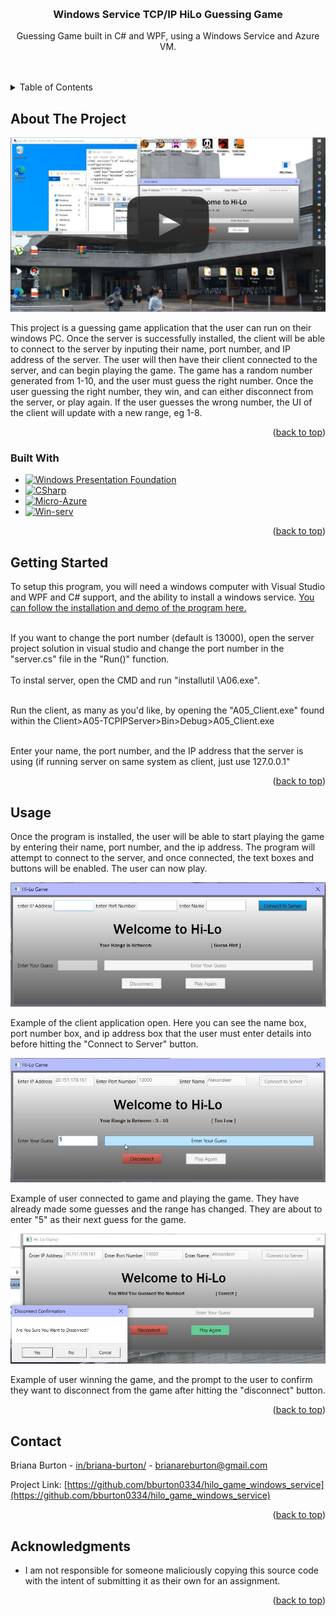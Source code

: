 <a name="readme-top"></a>

<!-- PROJECT LOGO -->
<br />
<div align="center">

<h3 align="center">Windows Service TCP/IP HiLo Guessing Game</h3>

  <p align="center">
    Guessing Game built in C# and WPF, using a Windows Service and Azure VM.
    <br />
    <br />
    <br />
  </p>
</div>



<!-- TABLE OF CONTENTS -->
<details>
  <summary>Table of Contents</summary>
  <ol>
    <li>
      <a href="#about-the-project">About The Project</a>
      <ul>
        <li><a href="#built-with">Built With</a></li>
      </ul>
    </li>
    <li>
      <a href="#getting-started">Getting Started</a>
    </li>
    <li><a href="#usage">Usage</a></li>
    <li><a href="#contact">Contact</a></li>
    <li><a href="#acknowledgments">Acknowledgments</a></li>
  </ol>
</details>



<!-- ABOUT THE PROJECT -->
## About The Project

<a href="https://vimeo.com/745891124"><img src="./img/thumb.png" /><br></a>

<p>This project is a guessing game application that the user can run on their windows PC. Once the server is successfully installed, the client will be able to connect to the server by inputing their name, port number, and IP address of the server. The user will then have their client connected to the server, and can begin playing the game. The game has a random number generated from 1-10, and the user must guess the right number. Once the user guessing the right number, they win, and can either disconnect from the server, or play again. If the user guesses the wrong number, the UI of the client will update with a new range, eg 1-8.</p>

<p align="right">(<a href="#readme-top">back to top</a>)</p>



### Built With

* [![Windows Presentation Foundation][WPF]][WPF-url]
* [![CSharp][C-sharp]][Csharp-url]
* [![Micro-Azure][Azure]][Azure-url]
* [![Win-serv][Service]][Service-url]

<p align="right">(<a href="#readme-top">back to top</a>)</p>



<!-- GETTING STARTED -->
## Getting Started

To setup this program, you will need a windows computer with Visual Studio and WPF and C# support, and the ability to install a windows service. <a href="https://vimeo.com/745891124">You can follow the installation and demo of the program here.</a><br/>
<br/>

If you want to change the port number (default is 13000), open the server project solution in visual studio and change the port number in the "server.cs" file in the "Run()" function.<br/><br/>
To instal server, open the CMD and run "installutil <directory>\A06.exe".<br/><br/>

Run the client, as many as you'd like, by opening the "A05_Client.exe" found within the Client>A05-TCPIPServer>Bin>Debug>A05_Client.exe<br/><br/>

Enter your name, the port number, and the IP address that the server is using (if running server on same system as client, just use 127.0.0.1"

<p align="right">(<a href="#readme-top">back to top</a>)</p>



<!-- USAGE EXAMPLES -->
## Usage

Once the program is installed, the user will be able to start playing the game by entering their name, port number, and the ip address. The program will attempt to connect to the server, and once connected, the text boxes and buttons will be enabled. The user can now play.  

<img src="./img/Capture.JPG"><br>
<P>Example of the client application open. Here you can see the name box, port number box, and ip address box that the user must enter details into before hitting the "Connect to Server" button.</p>
<img src="./img/img1.JPG"><br>
<p>Example of user connected to game and playing the game. They have already made some guesses and the range has changed. They are about to enter "5" as their next guess for the game.</p>
<img src="./img/img2.JPG"><br>
<p>Example of user winning the game, and the prompt to the user to confirm they want to disconnect from the game after hitting the "disconnect" button.</p>

<p align="right">(<a href="#readme-top">back to top</a>)</p>


<!-- CONTACT -->
## Contact

Briana Burton - [in/briana-burton/](https://www.linkedin.com/in/briana-burton/) - brianareburton@gmail.com

Project Link: [https://github.com/bburton0334/hilo_game_windows_service](https://github.com/bburton0334/hilo_game_windows_service)

<p align="right">(<a href="#readme-top">back to top</a>)</p>



<!-- ACKNOWLEDGMENTS -->
## Acknowledgments

* I am not responsible for someone maliciously copying this source code with the intent of submitting it as their own for an assignment.

<p align="right">(<a href="#readme-top">back to top</a>)</p>

<!-- MARKDOWN LINKS & IMAGES -->
[WPF]: https://img.shields.io/badge/wpf-000000?style=for-the-badge&logo=xaml&logoColor=white
[WPF-url]: https://visualstudio.microsoft.com/vs/features/wpf/
[C-sharp]: https://img.shields.io/badge/C%23-000000?style=for-the-badge&logo=csharp&logoColor=white
[Csharp-url]: https://docs.microsoft.com/en-us/dotnet/csharp/
[Azure]: https://img.shields.io/badge/azure-000000?style=for-the-badge&logo=microsoftazure&logoColor=white
[Azure-url]: https://azure.microsoft.com/en-us/
[Service]: https://img.shields.io/badge/windows%20service-000000?style=for-the-badge&logo=windows&logoColor=white
[Service-url]: https://docs.microsoft.com/en-us/dotnet/framework/windows-services/introduction-to-windows-service-applications

